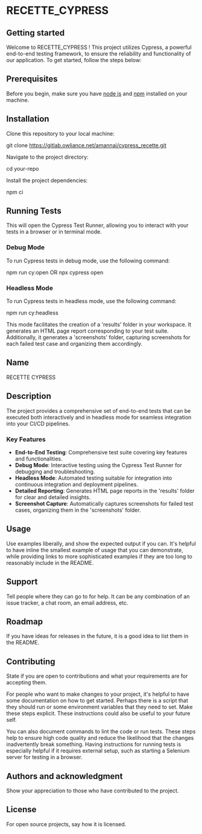 # RECETTE_CYPRESS



## Getting started

Welcome to RECETTE_CYPRESS ! This project utilizes Cypress, a powerful end-to-end testing framework, to ensure the reliability and functionality of our application. To get started, follow the steps below:


## Prerequisites

Before you begin, make sure you have [node js](https://nodejs.org/en) and [npm](https://www.npmjs.com/) installed on your machine.

## Installation

Clone this repository to your local machine:

 git clone https://gitlab.owliance.net/amannai/cypress_recette.git

 Navigate to the project directory:

 cd your-repo

Install the project dependencies:

npm ci


## Running Tests

This will open the Cypress Test Runner, allowing you to interact with your tests in a browser or in terminal mode.


### Debug Mode

To run Cypress tests in debug mode, use the following command:

npm run cy:open OR npx cypress open

### Headless Mode

To run Cypress tests in headless mode, use the following command:

npm run cy:headless 

This mode facilitates the creation of a 'results' folder in your workspace. It generates an HTML page report corresponding to your test suite. Additionally, it generates a 'screenshots' folder, capturing screenshots for each failed test case and organizing them accordingly.


## Name

RECETTE CYPRESS

## Description
The project provides a comprehensive set of end-to-end tests that can be executed both interactively and in headless mode for seamless integration into your CI/CD pipelines.

### Key Features

- **End-to-End Testing**: Comprehensive test suite covering key features and functionalities.
- **Debug Mode**: Interactive testing using the Cypress Test Runner for debugging and troubleshooting.
- **Headless Mode**: Automated testing suitable for integration into continuous integration and deployment pipelines.
- **Detailed Reporting**: Generates HTML page reports in the 'results' folder for clear and detailed insights.
- **Screenshot Capture**: Automatically captures screenshots for failed test cases, organizing them in the 'screenshots' folder.


## Usage
Use examples liberally, and show the expected output if you can. It's helpful to have inline the smallest example of usage that you can demonstrate, while providing links to more sophisticated examples if they are too long to reasonably include in the README.

## Support
Tell people where they can go to for help. It can be any combination of an issue tracker, a chat room, an email address, etc.

## Roadmap
If you have ideas for releases in the future, it is a good idea to list them in the README.

## Contributing
State if you are open to contributions and what your requirements are for accepting them.

For people who want to make changes to your project, it's helpful to have some documentation on how to get started. Perhaps there is a script that they should run or some environment variables that they need to set. Make these steps explicit. These instructions could also be useful to your future self.

You can also document commands to lint the code or run tests. These steps help to ensure high code quality and reduce the likelihood that the changes inadvertently break something. Having instructions for running tests is especially helpful if it requires external setup, such as starting a Selenium server for testing in a browser.

## Authors and acknowledgment
Show your appreciation to those who have contributed to the project.

## License
For open source projects, say how it is licensed.
